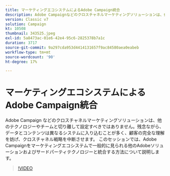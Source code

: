 ```yaml
---
title: マーケティングエコシステムによるAdobe Campaign統合
description: Adobe Campaignなどのクロスチャネルマーケティングソリューションは、他のテクノロジーやチームと切り離して使用すべきではありません。
version: Classic v7
solution: Campaign
kt: 10508
thumbnail: 343525.jpeg
exl-id: 5a8473ac-01e6-42e4-95c6-2825378b7a1c
duration: 3717
source-git-commit: 9a297cda953d4414131657f9ac84580aea0eabeb
workflow-type: tm+mt
source-wordcount: '90'
ht-degree: 17%

---
```


# マーケティングエコシステムによるAdobe Campaign統合

Adobe Campaign などのクロスチャネルマーケティングソリューションは、他のテクノロジーやチームと切り離して設定すべきではありません。残念ながら、データとコンテンツは異なるシステムに入り込むことが多く、顧客の完全な理解を妨げ、クロスチャネル戦略を中断させます。 このセッションでは、Adobe Campaignをマーケティングエコシステムで一般的に見られる他のAdobeソリューションおよびサードパーティテクノロジーと統合する方法について説明します。

>[!VIDEO](https://video.tv.adobe.com/v/343525/?quality=12&learn=on)
